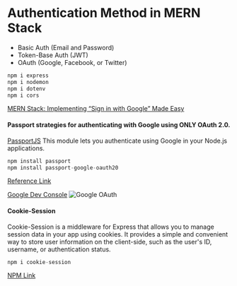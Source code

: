 
# Authentication Method in MERN Stack


- Basic Auth (Email and Password) 
- Token-Base Auth (JWT)
- OAuth (Google, Facebook, or Twitter)



```javascript
npm i express
npm i nodemon
npm i dotenv
npm i cors
```

[MERN Stack: Implementing “Sign in with Google” Made Easy](https://medium.com/dailyjs/mern-stack-implementing-sign-in-with-google-made-easy-9bfdfe00d21c)

#### Passport strategies for authenticating with Google using ONLY OAuth 2.0.
[PassportJS](https://www.passportjs.org/)
This module lets you authenticate using Google in your Node.js applications.
```javascript
npm install passport
npm install passport-google-oauth20
```
[Reference Link](https://www.passportjs.org/packages/passport-google-oauth2/)

[Google Dev Console](https://console.cloud.google.com/apis/dashboard?project=ahsan-iqbal-app&supportedpurview=project)
![Google OAuth](https://i.ytimg.com/vi/Q0a0594tOrc/maxresdefault.jpg)

#### Cookie-Session 
Cookie-Session is a middleware for Express that allows you to manage session data in your app using cookies. It provides a simple and convenient way to store user information on the client-side, such as the user's ID, username, or authentication status.
```javascript
npm i cookie-session
```
[NPM Link](https://www.npmjs.com/package/cookie-session)

```javascript

```

